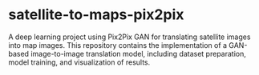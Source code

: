 # satellite-to-maps-pix2pix
A deep learning project using Pix2Pix GAN for translating satellite images into map images. This repository contains the implementation of a GAN-based image-to-image translation model, including dataset preparation, model training, and visualization of results. 

